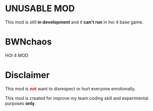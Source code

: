 # UNUSABLE MOD
This mod is still **in development** and it **can't run** in hoi 4 base game.

# BWNchaos

HOI 4 MOD


# Disclaimer 

This mod is **<span style="color: red;">not</span>** want to disrespect or hurt everyone emotionally.  

This mod is created for improve my team coding skill and experimental purposes **only**.
